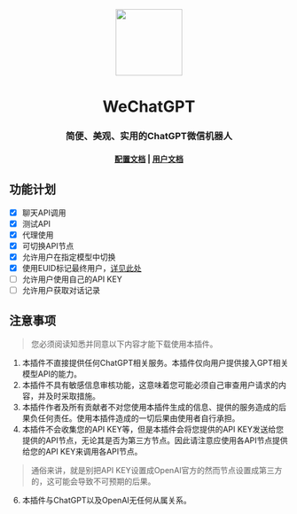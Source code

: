 
<div align="center"><image width="120em" src="WeChatGPT_logo_512x512.ico" /></div>
<h1 align="center">WeChatGPT</h1>
<h3 align="center">简便、美观、实用的ChatGPT微信机器人</h3>
<h4 align="center">
<a href=https://docs.nuozhen.top/wechatgpt>配置文档</a>
 | 
<a href=https://docs.nuozhen.top/wechatgpt/user-guide>用户文档</a>

## 功能计划
- [x] 聊天API调用
- [x] 测试API
- [x] 代理使用
- [x] 可切换API节点
- [x] 允许用户在指定模型中切换
- [x] 使用EUID标记最终用户，[详见此处](https://platform.openai.com/docs/guides/safety-best-practices/end-user-ids)
- [ ] 允许用户使用自己的API KEY
- [ ] 允许用户获取对话记录

## 注意事项

> 您必须阅读知悉并同意以下内容才能下载使用本插件。

1. 本插件不直接提供任何ChatGPT相关服务。本插件仅向用户提供接入GPT相关模型API的能力。
2. 本插件不具有敏感信息审核功能，这意味着您可能必须自己审查用户请求的内容，并及时采取措施。
4. 本插件作者及所有贡献者不对您使用本插件生成的信息、提供的服务造成的后果负任何责任。使用本插件造成的一切后果由使用者自行承担。
5. 本插件不会收集您的API KEY等，但是本插件会将您提供的API KEY发送给您提供的API节点，无论其是否为第三方节点。因此请注意应使用各API节点提供给您的API KEY来调用各API节点。
> 通俗来讲，就是别把API KEY设置成OpenAI官方的然而节点设置成第三方的，这可能会导致不可预期的后果。

6. 本插件与ChatGPT以及OpenAI无任何从属关系。
